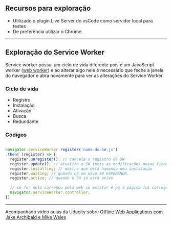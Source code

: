 ## Recursos para exploração

- Utilizado o plugin Live Server do vsCode como servidor local para testes
- De preferência utilizar o Chrome.

---

## Exploração do Service Worker

Service worker possui um ciclo de vida diferente pois é um JavaScript worker ([web worker](https://www.html5rocks.com/en/tutorials/workers/basics/)) e ao alterar algo nele é necessário que feche a janela do navegador e abra novamente para ver as alterações do Service Worker.

### Ciclo de vida

- Registro
- Instalação
- Ativação
- Busca
- Redundante

### Códigos

```javascript

navigator.serviceWorker.register('nome-do-SW.js')
.then( (register) => {
  register.unregister(); // cancela o registro do SW
  register.update(); // atualiza o SW (pois as modificações novas ficam na espera)
  register.installing; // mostra que está havendo uma instalação
  register.waiting; // quando há um novo SW ESPERANDO.
  register.active; // quando o SW já está ativo
  
  // se for nulo carregou pela web se existir é pq a página foi carregada pelo SW
  navigator.serviceWorker.controller;
})
```

---

Acompanhado video aulas da Udacity sobre [Offline Web Applications com Jake Archibald e Mike Wales](https://classroom.udacity.com/courses/ud899)
